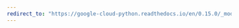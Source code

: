 ```yaml
---
redirect_to: "https://google-cloud-python.readthedocs.io/en/0.15.0/_modules/gcloud/storage/batch.html"
---
```

